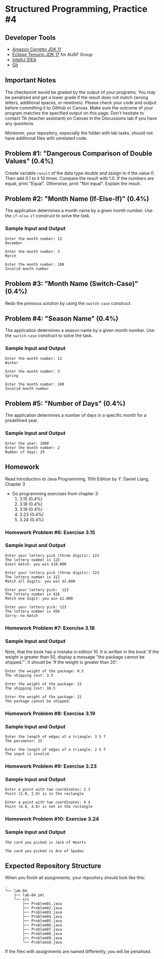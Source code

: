 Structured Programming, Practice #4
===================================

## Developer Tools

* [Amazon Corretto JDK 11](https://aws.amazon.com/corretto)
* [Eclipse Temurin JDK 17](https://adoptium.net) for AUAF Group
* [IntelliJ IDEA](https://www.jetbrains.com/idea/download)
* [Git](https://git-scm.com)

## Important Notes

The checkpoint would be graded by the output of your programs. You may be penalized and get a lower grade if the result does not match (wrong letters, additional spaces, or newlines). Please check your code and output before committing it to GitHub or Canvas. Make sure the outcome of your program matches the specified output on this page. Don't hesitate to contact TA (teacher assistant) on Canvas in the Discussions tab if you have any questions.

Moreover, your repository, especially the folder with lab tasks, should not have additional files with unrelated code.

## Problem #1: "Dangerous Comparison of Double Values" (0.4%)

Create variable `result` of the data type double and assign to it the value 0. Then add 0.1 to it 10 times. Compare the result with 1.0. If the numbers are equal, print "Equal". Otherwise, print "Not equal". Explain the result.

## Problem #2: "Month Name (If-Else-If)" (0.4%)

The application determines a month name by a given month number. Use the `if-else-if` construct to solve the task.

### Sample Input and Output

```
Enter the month number: 12
December
```

```
Enter the month number: 3
March
```

```
Enter the month number: 100
Invalid month number
```

## Problem #3: "Month Name (Switch-Case)" (0.4%)

Redo the previous solution by using the `switch-case` construct.

## Problem #4: "Season Name" (0.4%)

The application determines a season name by a given month number. Use the `switch-case` construct to solve the task.

### Sample Input and Output

```
Enter the month number: 12
Winter
```

```
Enter the month number: 3
Spring
```

```
Enter the month number: 100
Invalid month number
```

## Problem #5: "Number of Days" (0.4%)

The application determines a number of days in a specific month for a predefined year.

### Sample Input and Output

```
Enter the year: 2000
Enter the month number: 2
Number of days: 29
```

## Homework

Read Introduction to Java Programming, 10th Edition by Y. Daniel Liang, Chapter 3

* Do programming exercises from chapter 3:
  1. 3.15 (0.4%)
  2. 3.18 (0.4%)
  3. 3.19 (0.4%)
  4. 3.23 (0.4%)
  5. 3.24 (0.4%)


### Homework Problem #6: Exercise 3.15

### Sample Input and Output

```
Enter your lottery pick (three digits): 123
The lottery number is 123
Exact match: you win $10.000
```

```
Enter your lottery pick (three digits): 123
The lottery number is 312
Match all digits: you win $3.000
```

```
Enter your lottery pick:  123
The lottery number is 416
Match one digit: you win $1.000
```

```
Enter your lottery pick: 123
The lottery number is 456
Sorry: no match
```

### Homework Problem #7: Exercise 3.18

### Sample Input and Output

Note, that the book has a mistake in edition 10. It is written in the book 'If the weight is greater than 50, display a message "the package cannot be shipped."'. It should be 'If the weight is greater than 20'.

```
Enter the weight of the package: 0.5
The shipping cost: 3.5
```

```
Enter the weight of the package: 15
The shipping cost: 10.5
```

```
Enter the weight of the package: 21
The package cannot be shipped.
```

### Homework Problem #8: Exercise 3.19

### Sample Input and Output

```
Enter the length of edges of a triangle: 3 5 7
The perimeter: 15
```

```
Enter the length of edges of a triangle: 2 5 7
The input is invalid.
```

### Homework Problem #9: Exercise 3.23

### Sample Input and Output

```
Enter a point with two coordinates: 2 2
Point (2.0, 2.0) is in the rectangle
```

```
Enter a point with two coordinates: 6 4
Point (6.0, 4.0) is not in the rectangle
```

### Homework Problem #10: Exercise 3.24

### Sample Input and Output

```
The card you picked is Jack of Hearts
```

```
The card you picked is Ace of Spades
```

## Expected Repository Structure

When you finish all assignments, your repository should look like this:

```
.
└── lab-04
    ├── lab-04.iml
    └── src
        ├── Problem01.java
        ├── Problem02.java
        ├── Problem03.java
        ├── Problem04.java
        ├── Problem05.java
        ├── Problem06.java
        ├── Problem07.java
        ├── Problem08.java
        ├── Problem09.java
        └── Problem10.java
```

If the files with assignments are named differently, you will be penalised.
